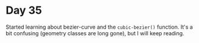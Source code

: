 # Day 35

Started learning about bezier-curve and the `cubic-bezier()` function. It's a bit confusing (geometry classes are long gone), but I will keep reading.
